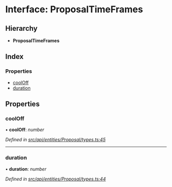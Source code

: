 # Interface: ProposalTimeFrames

## Hierarchy

* **ProposalTimeFrames**

## Index

### Properties

* [coolOff](api_entities_proposal.proposaltimeframes.md#cooloff)
* [duration](api_entities_proposal.proposaltimeframes.md#duration)

## Properties

###  coolOff

• **coolOff**: *number*

*Defined in [src/api/entities/Proposal/types.ts:45](https://github.com/PolymathNetwork/polymesh-sdk/blob/6d34df1/src/api/entities/Proposal/types.ts#L45)*

___

###  duration

• **duration**: *number*

*Defined in [src/api/entities/Proposal/types.ts:44](https://github.com/PolymathNetwork/polymesh-sdk/blob/6d34df1/src/api/entities/Proposal/types.ts#L44)*
